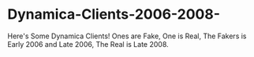 # Dynamica-Clients-2006-2008-
Here's Some Dynamica Clients! Ones are Fake, One is Real, The Fakers is Early 2006 and Late 2006, The Real is Late 2008.
